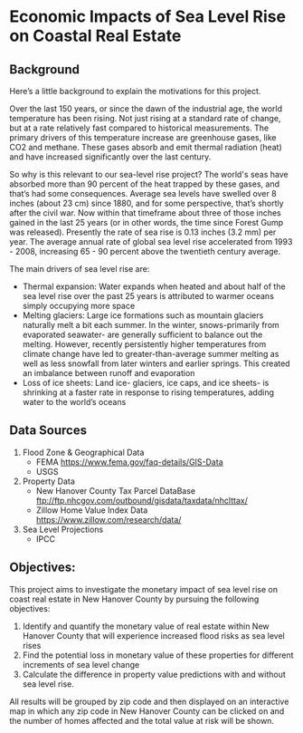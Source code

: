 # Economic Impacts of Sea Level Rise on Coastal Real Estate

## Background

Here’s a little background to explain the motivations for this project.

Over the last 150 years, or since the dawn of the industrial age, the world temperature has been rising.  Not just rising at a standard rate of change, but at a rate relatively fast compared to historical measurements. The primary drivers of this temperature increase are greenhouse gases, like CO2 and methane.  These gases absorb and emit thermal radiation (heat) and have increased significantly over the last century.

So why is this relevant to our sea-level rise project?
The world's seas have absorbed more than 90 percent of the heat trapped by these gases, and that’s had some consequences. Average sea levels have swelled over 8 inches (about 23 cm) since 1880, and for some perspective, that’s shortly after the civil war.   Now within that timeframe about three of those inches gained in the last 25 years (or in other words, the time since Forest Gump was released). Presently the rate of sea rise is 0.13 inches (3.2 mm) per year. The average annual rate of global sea level rise accelerated from 1993 - 2008, increasing 65 - 90 percent above the twentieth century average.

The main drivers of sea level rise are:

- Thermal expansion: Water expands when heated and about half of the sea level rise over the past 25 years is attributed to warmer oceans simply occupying more space 
- Melting glaciers: Large ice formations such as mountain glaciers naturally melt a bit each summer. In the winter, snows-primarily from evaporated seawater- are generally sufficient to balance out the melting. However, recently persistently higher temperatures from climate change have led to greater-than-average summer melting as well as less snowfall from later winters and earlier springs. This created an imbalance between runoff and evaporation
- Loss of ice sheets: Land ice- glaciers, ice caps, and ice sheets- is shrinking at a faster rate in response to rising temperatures, adding water to the world’s oceans



## Data Sources
1. Flood Zone & Geographical Data 
    * FEMA
    https://www.fema.gov/faq-details/GIS-Data
    * USGS
2. Property Data
    * New Hanover County Tax Parcel DataBase
    ftp://ftp.nhcgov.com/outbound/gisdata/taxdata/nhclttax/
    * Zillow Home Value Index Data
    https://www.zillow.com/research/data/
3. Sea Level Projections
    * IPCC


## Objectives:
This project aims to investigate the monetary impact of sea level rise on coast real estate in New Hanover County by pursuing the following objectives:
1. Identify and quantify the monetary value of real estate within New Hanover County that will experience increased flood risks as sea level rises
2. Find the potential loss in monetary value of these properties for different increments of sea level change
3. Calculate the difference in property value predictions with and without sea level rise.

All results will be grouped by zip code and then displayed on an interactive map in which any zip code in New Hanover County can be clicked on and the number of homes affected and the total value at risk will be shown.


